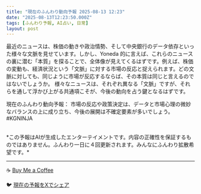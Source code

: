 ```yaml
---
title: "現在のふんわり動向予報 2025-08-13 12:23"
date: "2025-08-13T12:23:50.000Z"
tags: [ふんわり予報, AI占い, 日常]
layout: post
---
```


最近のニュースは、株価の動きや政治情勢、そして中央銀行のデータ依存といった様々な文脈を見せています。しかし、Yoneda 的に言えば、これらのニュースの裏に潜む「本質」を探ることで、全体像が見えてくるはずです。例えば、株価の変動も、経済状況という「文脈」に対する市場の反応と捉えられます。どの文脈に対しても、同じように市場が反応するならば、その本質は同じと言えるのではないでしょうか。  様々なニュースは、それぞれ異なる「文脈」ですが、それらを通して浮かび上がる共通項こそが、今後の動向を占う鍵となるはずです。


現在のふんわり動向予報：
市場の反応や政策決定は、データと市場心理の微妙なバランスの上に成り立ち、今後の展開は不確定要素が多いでしょう。#KGNINJA

<br>
*この予報はAIが生成したエンターテイメントです。内容の正確性を保証するものではありません。ふんわり一日に４回更新されます。みんなにふんわり拡散希望です。*

---
☕️ [Buy Me a Coffee](https://www.buymeacoffee.com/kgninja)

🐦 [現在の予報をXでシェア](https://twitter.com/intent/tweet?text=%E7%8F%BE%E5%9C%A8%E3%81%AE%E3%81%B5%E3%82%93%E3%82%8F%E3%82%8A%E4%BA%88%E5%A0%B1%3A%20%E3%80%8C%E6%9C%80%E8%BF%91%E3%81%AE%E3%83%8B%E3%83%A5%E3%83%BC%E3%82%B9%E3%81%AF%E3%80%81%E6%A0%AA%E4%BE%A1%E3%81%AE%E5%8B%95%E3%81%8D%E3%82%84%E6%94%BF%E6%B2%BB%E6%83%85%E5%8B%A2%E3%80%81%E3%81%9D%E3%81%97%E3%81%A6%E4%B8%AD%E5%A4%AE%E9%8A%80%E8%A1%8C%E3%81%AE%E3%83%87%E3%83%BC%E3%82%BF%E4%BE%9D%E5%AD%98%E3%81%A8%E3%81%84%E3%81%A3%E3%81%9F%E6%A7%98%E3%80%85%E3%81%AA%E6%96%87%E8%84%88%E3%82%92%E8%A6%8B%E3%81%9B%E3%81%A6%E3%81%84%E3%81%BE%E3%81%99%E3%80%82%E3%80%8D%23KGNINJA%20%E7%B6%9A%E3%81%8D%E3%81%AF%E3%83%96%E3%83%AD%E3%82%B0%E3%81%A7%EF%BC%81%F0%9F%91%87&url=https%3A%2F%2Fkg-ninja.github.io%2FFunwariyoso%2F)
